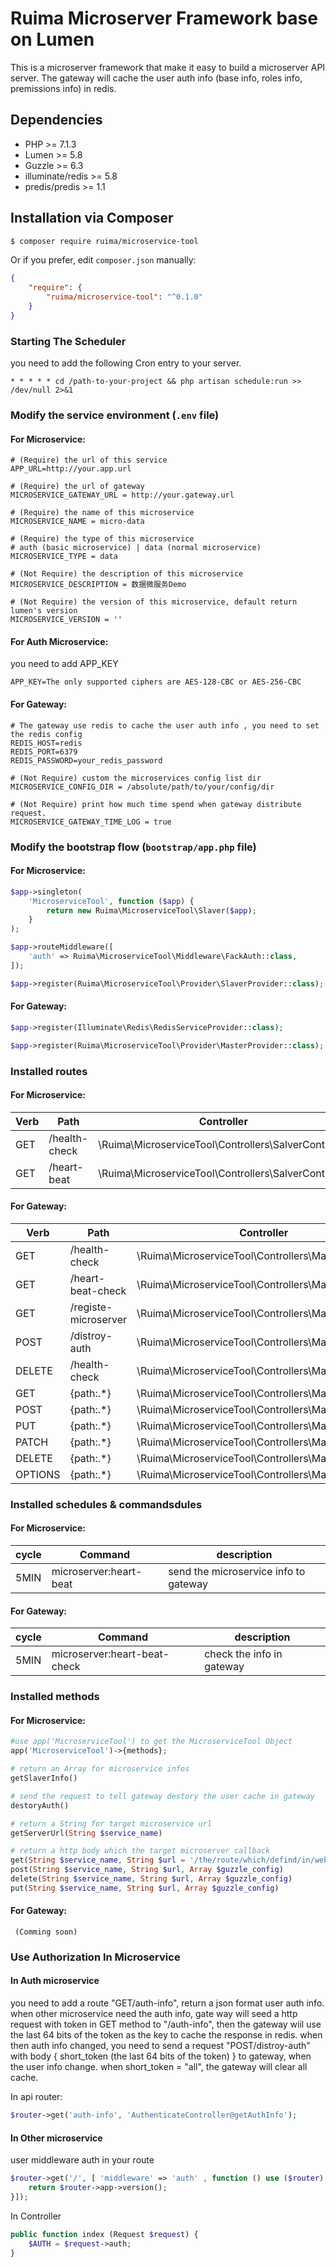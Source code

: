 # Ruima Microserver Framework base on Lumen

This is a microserver framework that make it easy to build a microserver API server.
The gateway will cache the user auth info (base info, roles info, premissions info) in redis.


## Dependencies
* PHP >= 7.1.3
* Lumen >= 5.8
* Guzzle >= 6.3
* illuminate/redis >= 5.8
* predis/predis >= 1.1

## Installation via Composer
```bash
$ composer require ruima/microservice-tool
```
Or if you prefer, edit `composer.json` manually:

```json
{
    "require": {
        "ruima/microservice-tool": "^0.1.0"
    }
}
```

### Starting The Scheduler
you need to add the following Cron entry to your server.
```
* * * * * cd /path-to-your-project && php artisan schedule:run >> /dev/null 2>&1
```

### Modify the service environment (```.env``` file)
#### For Microservice:
```
# (Require) the url of this service
APP_URL=http://your.app.url

# (Require) the url of gateway
MICROSERVICE_GATEWAY_URL = http://your.gateway.url

# (Require) the name of this microservice
MICROSERVICE_NAME = micro-data

# (Require) the type of this microservice 
# auth (basic microservice) | data (normal microservice)
MICROSERVICE_TYPE = data

# (Not Require) the description of this microservice
MICROSERVICE_DESCRIPTION = 数据微服务Demo

# (Not Require) the version of this microservice, default return lumen's version
MICROSERVICE_VERSION = ''
```
#### For Auth Microservice:
you need to add APP_KEY
```
APP_KEY=The only supported ciphers are AES-128-CBC or AES-256-CBC
```

#### For Gateway:
```
# The gateway use redis to cache the user auth info , you need to set the redis config
REDIS_HOST=redis
REDIS_PORT=6379
REDIS_PASSWORD=your_redis_password

# (Not Require) custom the microservices config list dir 
MICROSERVICE_CONFIG_DIR = /absolute/path/to/your/config/dir

# (Not Require) print how much time spend when gateway distribute request.
MICROSERVICE_GATEWAY_TIME_LOG = true
```

### Modify the bootstrap flow (```bootstrap/app.php``` file)
#### For Microservice:
```php
$app->singleton(
    'MicroserviceTool', function ($app) {
        return new Ruima\MicroserviceTool\Slaver($app);
    }
);

$app->routeMiddleware([
    'auth' => Ruima\MicroserviceTool\Middleware\FackAuth::class,
]);

$app->register(Ruima\MicroserviceTool\Provider\SlaverProvider::class);
```

#### For Gateway: 
``` php
$app->register(Illuminate\Redis\RedisServiceProvider::class);

$app->register(Ruima\MicroserviceTool\Provider\MasterProvider::class);
```

### Installed routes
#### For Microservice:
Verb | Path | Controller | Action
--- | --- | --- | ---
GET | /health-check | \Ruima\MicroserviceTool\Controllers\SalverController | healthCheck
GET | /heart-beat | \Ruima\MicroserviceTool\Controllers\SalverController | heartBeat

#### For Gateway: 
Verb | Path | Controller | Action
--- | --- | --- | ---
GET | /health-check | \Ruima\MicroserviceTool\Controllers\MasterController | healthCheck
GET | /heart-beat-check | \Ruima\MicroserviceTool\Controllers\MasterController | heartBeatCheck
GET | /registe-microserver | \Ruima\MicroserviceTool\Controllers\MasterController | healthCheck
POST | /distroy-auth | \Ruima\MicroserviceTool\Controllers\MasterController | registerMicroserver
DELETE | /health-check | \Ruima\MicroserviceTool\Controllers\MasterController | distroyAuthToken
GET | {path:.*} | \Ruima\MicroserviceTool\Controllers\MasterController | distribute
POST | {path:.*} | \Ruima\MicroserviceTool\Controllers\MasterController | distribute
PUT | {path:.*} | \Ruima\MicroserviceTool\Controllers\MasterController | distribute
PATCH | {path:.*} | \Ruima\MicroserviceTool\Controllers\MasterController | distribute
DELETE | {path:.*} | \Ruima\MicroserviceTool\Controllers\MasterController | distribute
OPTIONS | {path:.*} | \Ruima\MicroserviceTool\Controllers\MasterController | distribute

### Installed schedules & commandsdules
#### For Microservice:
cycle | Command | description
--- | --- | --- 
5MIN | microserver:heart-beat | send the microservice info to gateway

#### For Gateway: 
cycle | Command | description
--- | --- | --- 
5MIN | microserver:heart-beat-check | check the info in gateway

### Installed methods
#### For Microservice:
```php
#use app('MicroserviceTool') to get the MicroserviceTool Object
app('MicroserviceTool')->{methods};

# return an Array for microservice infos
getSlaverInfo()

# send the request to tell gateway destory the user cache in gateway
destoryAuth() 

# return a String for target microservice url
getServerUrl(String $service_name) 

# return a http body which the target microserver callback
get(String $service_name, String $url = '/the/route/which/defind/in/web.php/or/api.php', Array $guzzle_config = []) 
post(String $service_name, String $url, Array $guzzle_config) 
delete(String $service_name, String $url, Array $guzzle_config) 
put(String $service_name, String $url, Array $guzzle_config) 
```
#### For Gateway: 
```
 (Comming soon)
```

### Use Authorization In Microservice
#### In Auth microservice
you need to add a route "GET/auth-info", return a json format user auth info.
when other microservice need the auth info, gate way will seed a http request with token in GET method to "/auth-info", then the gateway wiil use the last 64 bits of the token as the key to cache the response in redis.
when then auth info changed, you need to send a request "POST/distroy-auth" with body { short_token (the last 64 bits of the token) } to gateway, when the user info change. when short_token = "all", the gateway will clear all cache.

In api router:
```php
$router->get('auth-info', 'AuthenticateController@getAuthInfo');
```


#### In Other microservice
user middleware auth in your route
```php
$router->get('/', [ 'middleware' => 'auth' , function () use ($router) {
    return $router->app->version();
}]);
```
In Controller
```php
public function index (Request $request) {
    $AUTH = $request->auth;
}
```

